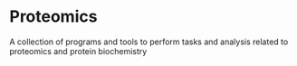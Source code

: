# Proteomics
A collection of programs and tools to perform tasks and analysis related to proteomics and protein biochemistry
